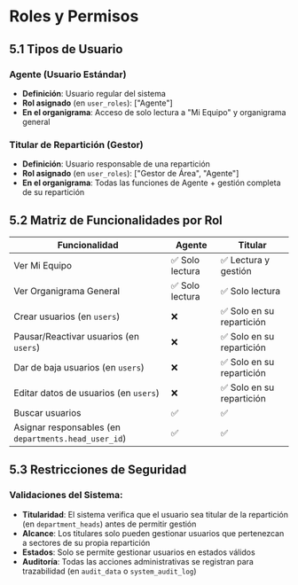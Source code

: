 # Roles y Permisos

## 5.1 Tipos de Usuario

### Agente (Usuario Estándar)
- **Definición**: Usuario regular del sistema
- **Rol asignado** (en `user_roles`): ["Agente"]
- **En el organigrama**: Acceso de solo lectura a "Mi Equipo" y organigrama general

### Titular de Repartición (Gestor)
- **Definición**: Usuario responsable de una repartición
- **Rol asignado** (en `user_roles`): ["Gestor de Área", "Agente"]
- **En el organigrama**: Todas las funciones de Agente + gestión completa de su repartición

## 5.2 Matriz de Funcionalidades por Rol

| **Funcionalidad** | **Agente** | **Titular** |
|-------------------|------------|-------------|
| Ver Mi Equipo | ✅ Solo lectura | ✅ Lectura y gestión |
| Ver Organigrama General | ✅ Solo lectura | ✅ Solo lectura |
| Crear usuarios (en `users`) | ❌ | ✅ Solo en su repartición |
| Pausar/Reactivar usuarios (en `users`) | ❌ | ✅ Solo en su repartición |
| Dar de baja usuarios (en `users`) | ❌ | ✅ Solo en su repartición |
| Editar datos de usuarios (en `users`) | ❌ | ✅ Solo en su repartición |
| Buscar usuarios | ✅ | ✅ |
| Asignar responsables (en `departments.head_user_id`) | ✅ | ✅ |

## 5.3 Restricciones de Seguridad

### Validaciones del Sistema:
- **Titularidad**: El sistema verifica que el usuario sea titular de la repartición (en `department_heads`) antes de permitir gestión
- **Alcance**: Los titulares solo pueden gestionar usuarios que pertenezcan a sectores de su propia repartición
- **Estados**: Solo se permite gestionar usuarios en estados válidos
- **Auditoría**: Todas las acciones administrativas se registran para trazabilidad (en `audit_data` o `system_audit_log`)